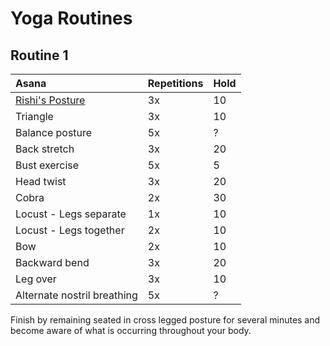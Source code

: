 # Yoga Routines

## Routine 1
| Asana | Repetitions | Hold |
| :--- | :--- | :--- |
| [Rishi's Posture](asanas/rishis-posture.md) | 3x | 10
| Triangle | 3x | 10
| Balance posture | 5x | ?
| Back stretch | 3x | 20
| Bust exercise | 5x | 5
| Head twist | 3x | 20
| Cobra | 2x | 30
| Locust - Legs separate | 1x | 10
| Locust - Legs together | 2x | 10
| Bow | 2x | 10
| Backward bend | 3x | 20
| Leg over | 3x | 10
| Alternate nostril breathing | 5x | ?

Finish by remaining seated in cross legged posture for several minutes and become aware of what is occurring throughout your body.
